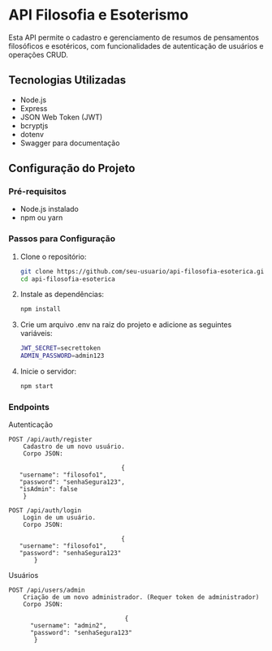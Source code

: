 # API Filosofia e Esoterismo

Esta API permite o cadastro e gerenciamento de resumos de pensamentos filosóficos e esotéricos, com funcionalidades de autenticação de usuários e operações CRUD.

## Tecnologias Utilizadas

- Node.js
- Express
- JSON Web Token (JWT)
- bcryptjs
- dotenv
- Swagger para documentação

## Configuração do Projeto

### Pré-requisitos

- Node.js instalado
- npm ou yarn

### Passos para Configuração

1. Clone o repositório:
   ```bash
   git clone https://github.com/seu-usuario/api-filosofia-esoterica.git
   cd api-filosofia-esoterica

2. Instale as dependências:
   ```bash
   npm install

3. Crie um arquivo .env na raiz do projeto e adicione as seguintes variáveis:
   ```bash
   JWT_SECRET=secrettoken
   ADMIN_PASSWORD=admin123

4. Inicie o servidor:
   ```bash
   npm start

### Endpoints
Autenticação

    POST /api/auth/register
        Cadastro de um novo usuário.
        Corpo JSON:
        
                                   {
       "username": "filosofo1",
       "password": "senhaSegura123",
       "isAdmin": false
        }

    POST /api/auth/login
        Login de um usuário.
        Corpo JSON:
        
                                   {
       "username": "filosofo1",
       "password": "senhaSegura123"
           }

Usuários

    POST /api/users/admin
        Criação de um novo administrador. (Requer token de administrador)
        Corpo JSON:

                                    {
          "username": "admin2",
          "password": "senhaSegura123"
           }
